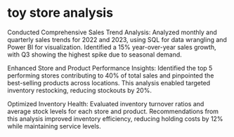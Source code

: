# toy store analysis
Conducted Comprehensive Sales Trend Analysis: Analyzed monthly and quarterly sales trends for 2022 and 2023, using SQL for data wrangling and Power BI for visualization. Identified a 15% year-over-year sales growth, with Q3 showing the highest spike due to seasonal demand.

Enhanced Store and Product Performance Insights: Identified the top 5 performing stores contributing to 40% of total sales and pinpointed the best-selling products across locations. This analysis enabled targeted inventory restocking, reducing stockouts by 20%.

Optimized Inventory Health: Evaluated inventory turnover ratios and average stock levels for each store and product. Recommendations from this analysis improved inventory efficiency, reducing holding costs by 12% while maintaining service levels.
